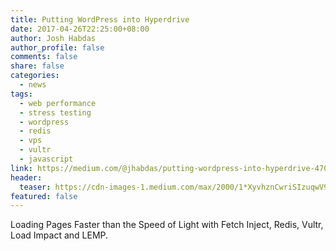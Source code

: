 ```yaml
---
title: Putting WordPress into Hyperdrive
date: 2017-04-26T22:25:00+08:00
author: Josh Habdas
author_profile: false
comments: false
share: false
categories:
  - news
tags:
  - web performance
  - stress testing
  - wordpress
  - redis
  - vps
  - vultr
  - javascript
link: https://medium.com/@jhabdas/putting-wordpress-into-hyperdrive-4705450dffc2
header:
  teaser: https://cdn-images-1.medium.com/max/2000/1*XyvhznCwriSIzuqwV9bAYg.png
featured: false
---
```


Loading Pages Faster than the Speed of Light with Fetch Inject, Redis, Vultr, Load Impact and LEMP.
